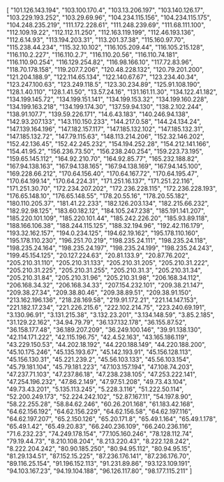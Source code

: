 [
  "101.126.143.194",
  "103.100.170.4",
  "103.13.206.197",
  "103.140.126.17",
  "103.229.193.252",
  "103.29.69.96",
  "104.234.115.156",
  "104.234.115.175",
  "104.248.235.219",
  "111.172.228.61",
  "111.248.239.69",
  "111.68.111.100",
  "112.109.19.22",
  "112.112.11.250",
  "112.163.119.199",
  "112.46.193.136",
  "112.6.14.93",
  "113.194.203.31",
  "113.201.37.38",
  "115.160.97.70",
  "115.238.44.234",
  "115.32.10.102",
  "116.105.209.44",
  "116.105.215.128",
  "116.110.2.227",
  "116.110.2.7",
  "116.110.20.56",
  "116.110.74.181",
  "116.110.90.254",
  "116.129.254.82",
  "116.98.166.10",
  "117.72.83.96",
  "118.70.178.158",
  "119.207.7.206",
  "120.48.228.132",
  "120.79.201.200",
  "121.204.188.9",
  "122.114.65.134",
  "122.140.67.67",
  "123.234.40.34",
  "123.247.100.63",
  "123.249.118.5",
  "123.30.234.89",
  "125.91.108.190",
  "128.1.40.110",
  "128.1.41.50",
  "13.57.24.16",
  "131.161.11.30",
  "134.122.41.182",
  "134.199.145.72",
  "134.199.151.141",
  "134.199.153.32",
  "134.199.160.228",
  "134.199.163.218",
  "134.199.174.30",
  "137.59.94.130",
  "138.2.102.244",
  "138.91.107.7",
  "139.59.226.171",
  "14.6.43.183",
  "140.246.94.138",
  "142.93.207.133",
  "143.110.150.233",
  "144.217.0.58",
  "144.24.134.24",
  "147.139.164.196",
  "147.182.157.117",
  "147.185.132.102",
  "147.185.132.31",
  "147.185.132.72",
  "147.79.115.63",
  "148.113.214.206",
  "152.32.146.202",
  "152.42.136.45",
  "152.42.245.232",
  "154.194.252.28",
  "154.212.141.166",
  "154.41.95.2",
  "156.236.73.50",
  "156.238.240.254",
  "159.223.73.195",
  "159.65.145.112",
  "164.92.210.70",
  "164.92.85.77",
  "165.232.188.82",
  "167.94.138.163",
  "167.94.138.165",
  "167.94.138.169",
  "167.94.145.100",
  "169.228.66.212",
  "170.64.156.40",
  "170.64.167.72",
  "170.64.195.47",
  "170.64.199.14",
  "170.64.224.31",
  "171.251.16.137",
  "171.251.22.116",
  "171.251.30.70",
  "172.234.207.202",
  "172.236.228.115",
  "172.236.228.193",
  "176.65.148.10",
  "176.65.148.55",
  "178.20.55.16",
  "178.20.55.182",
  "180.110.205.37",
  "181.41.22.233",
  "182.126.203.134",
  "182.215.66.232",
  "182.92.98.125",
  "183.60.182.12",
  "184.105.247.238",
  "185.191.141.207",
  "185.220.101.109",
  "185.220.101.44",
  "185.242.226.20",
  "185.93.89.118",
  "188.166.106.38",
  "188.244.115.125",
  "188.32.194.96",
  "192.42.116.179",
  "193.32.162.157",
  "194.0.234.125",
  "194.62.19.162",
  "195.178.110.160",
  "195.178.110.230",
  "196.251.70.219",
  "198.235.24.111",
  "198.235.24.118",
  "198.235.24.164",
  "198.235.24.197",
  "198.235.24.199",
  "198.235.24.243",
  "199.45.154.125",
  "20.127.224.63",
  "20.81.133.9",
  "20.87.76.202",
  "205.210.31.110",
  "205.210.31.133",
  "205.210.31.205",
  "205.210.31.222",
  "205.210.31.225",
  "205.210.31.255",
  "205.210.31.3",
  "205.210.31.34",
  "205.210.31.84",
  "205.210.31.96",
  "205.210.31.98",
  "206.168.34.112",
  "206.168.34.32",
  "206.168.34.33",
  "207.154.232.101",
  "209.38.21.147",
  "209.38.27.34",
  "209.38.80.46",
  "209.38.89.51",
  "209.38.91.150",
  "213.162.196.136",
  "218.28.169.58",
  "219.91.172.21",
  "221.14.147.153",
  "221.182.17.234",
  "221.226.215.6",
  "222.102.214.75",
  "223.240.69.191",
  "3.130.96.91",
  "3.131.215.38",
  "3.132.23.201",
  "3.134.148.59",
  "3.85.2.185",
  "31.129.22.162",
  "34.94.79.79",
  "36.137.132.178",
  "36.155.87.52",
  "36.158.177.48",
  "36.189.207.209",
  "36.249.100.146",
  "39.91.138.130",
  "42.114.171.222",
  "42.115.196.75",
  "42.4.52.163",
  "43.165.186.119",
  "43.229.150.53",
  "44.202.18.192",
  "44.220.188.149",
  "44.220.188.200",
  "45.10.175.246",
  "45.135.193.67",
  "45.142.193.91",
  "45.156.128.113",
  "45.156.130.31",
  "45.221.239.2",
  "45.56.103.133",
  "45.56.103.154",
  "45.79.181.104",
  "45.79.181.223",
  "47.103.157.194",
  "47.108.74.203",
  "47.237.71.103",
  "47.237.86.18",
  "47.238.238.105",
  "47.253.222.141",
  "47.254.196.232",
  "47.86.2.149",
  "47.97.51.208",
  "49.73.43.104",
  "49.73.43.201",
  "5.135.113.245",
  "5.228.3.116",
  "51.222.50.114",
  "52.200.249.173",
  "52.224.242.102",
  "52.87.167.11",
  "54.197.8.90",
  "58.22.255.28",
  "58.84.62.246",
  "60.26.201.168",
  "61.183.42.168",
  "64.62.156.192",
  "64.62.156.229",
  "64.62.156.58",
  "64.62.197.116",
  "64.62.197.207",
  "65.2.150.126",
  "65.20.171.8",
  "65.49.1.164",
  "65.49.1.178",
  "65.49.1.42",
  "65.49.20.83",
  "66.240.236.109",
  "66.240.236.116",
  "71.6.232.23",
  "74.249.178.154",
  "77.105.160.246",
  "78.128.112.74",
  "79.19.44.73",
  "8.210.108.204",
  "8.213.220.43",
  "8.222.128.242",
  "8.222.204.242",
  "80.90.185.250",
  "80.94.95.112",
  "80.94.95.15",
  "81.29.134.51",
  "87.152.15.225",
  "87.236.176.141",
  "87.236.176.70",
  "89.116.25.154",
  "91.196.152.113",
  "91.231.89.86",
  "93.123.109.191",
  "94.103.167.23",
  "94.19.104.188",
  "96.126.117.80",
  "98.177.115.211"
]